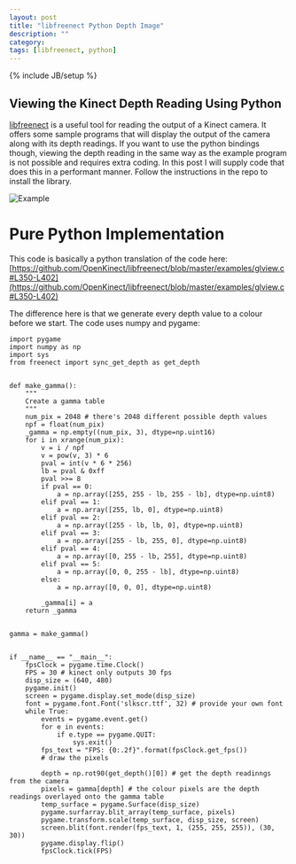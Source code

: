 ```yaml
---
layout: post
title: "libfreenect Python Depth Image"
description: ""
category: 
tags: [libfreenect, python]
---
```

{% include JB/setup %}

## Viewing the Kinect Depth Reading Using Python

[libfreenect](https://github.com/OpenKinect/libfreenect) is a useful tool for reading the output of a Kinect camera. It offers some sample programs that 
will display the output of the camera along with its depth readings. If you want to use the python bindings though, viewing the depth reading in the same
way as the example program is not possible and requires extra coding. In this post I will supply code that does this in a performant manner. Follow the 
instructions in the repo to install the library.

![Example](http://i.imgur.com/YdUE0gZ.png)

# Pure Python Implementation

This code is basically a python translation of the code here: [https://github.com/OpenKinect/libfreenect/blob/master/examples/glview.c#L350-L402](https://github.com/OpenKinect/libfreenect/blob/master/examples/glview.c#L350-L402)

The difference here is that we generate every depth value to a colour before we start. The code uses numpy and pygame:

```
import pygame
import numpy as np
import sys
from freenect import sync_get_depth as get_depth


def make_gamma():
    """
    Create a gamma table
    """
    num_pix = 2048 # there's 2048 different possible depth values
    npf = float(num_pix)
    _gamma = np.empty((num_pix, 3), dtype=np.uint16)
    for i in xrange(num_pix):
        v = i / npf
        v = pow(v, 3) * 6
        pval = int(v * 6 * 256)
        lb = pval & 0xff
        pval >>= 8
        if pval == 0:
            a = np.array([255, 255 - lb, 255 - lb], dtype=np.uint8)
        elif pval == 1:
            a = np.array([255, lb, 0], dtype=np.uint8)
        elif pval == 2:
            a = np.array([255 - lb, lb, 0], dtype=np.uint8)
        elif pval == 3:
            a = np.array([255 - lb, 255, 0], dtype=np.uint8)
        elif pval == 4:
            a = np.array([0, 255 - lb, 255], dtype=np.uint8)
        elif pval == 5:
            a = np.array([0, 0, 255 - lb], dtype=np.uint8)
        else:
            a = np.array([0, 0, 0], dtype=np.uint8)

        _gamma[i] = a
    return _gamma


gamma = make_gamma()


if __name__ == "__main__":
    fpsClock = pygame.time.Clock()
    FPS = 30 # kinect only outputs 30 fps
    disp_size = (640, 480)
    pygame.init()
    screen = pygame.display.set_mode(disp_size)
    font = pygame.font.Font('slkscr.ttf', 32) # provide your own font 
    while True:
        events = pygame.event.get()
        for e in events:
            if e.type == pygame.QUIT:
                sys.exit()
        fps_text = "FPS: {0:.2f}".format(fpsClock.get_fps())
        # draw the pixels

        depth = np.rot90(get_depth()[0]) # get the depth readinngs from the camera
        pixels = gamma[depth] # the colour pixels are the depth readings overlayed onto the gamma table
        temp_surface = pygame.Surface(disp_size)
        pygame.surfarray.blit_array(temp_surface, pixels)
        pygame.transform.scale(temp_surface, disp_size, screen)
        screen.blit(font.render(fps_text, 1, (255, 255, 255)), (30, 30))
        pygame.display.flip()
        fpsClock.tick(FPS)
```
